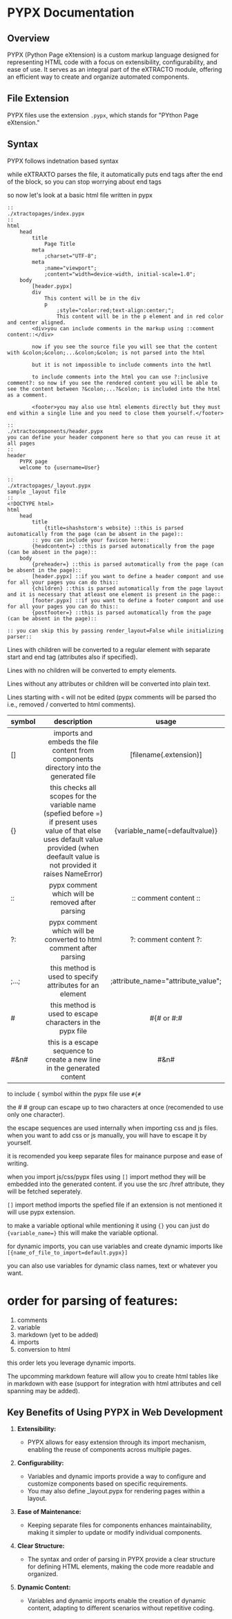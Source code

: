 # PYPX Documentation

## Overview

PYPX (Python Page eXtension) is a custom markup language designed for representing HTML code with a focus on extensibility, configurability, and ease of use. It serves as an integral part of the eXTRACTO module, offering an efficient way to create and organize automated components.

## File Extension

PYPX files use the extension `.pypx`, which stands for "PYthon Page eXtension."

## Syntax

PYPX follows indetnation based syntax

while eXTRAXTO parses the file, it automatically puts end tags after the end of the block,
so you can stop worrying about end tags

so now let's look at a basic html file written in pypx

```pypx
::
./xtractopages/index.pypx
::
html
    head
        title
            Page Title
        meta
            ;charset="UTF-8";
        meta
            ;name="viewport";
            ;content="width=device-width, initial-scale=1.0"; 
    body
        [header.pypx]
        div
            This content will be in the div
            p
                ;style="color:red;text-align:center;";
                This content will be in the p element and in red color and center aligned.
        <div>you can include comments in the markup using ::comment content::</div>
        
        now if you see the source file you will see that the content with &colon;&colon;...&colon;&colon; is not parsed into the html
        
        but it is not impossible to include comments into the hmtl
        
        to include comments into the html you can use ?:inclusive comment?: so now if you see the rendered content you will be able to see the content between ?&colon;...?&colon; is included into the html as a comment.
        
        <footer>you may also use html elements directly but they must end within a single line and you need to close them yourself.</footer>
```

```pypx
::
./xtractocomponents/header.pypx
you can define your header component here so that you can reuse it at all pages
::
header
    PYPX page
    welcome to {username=User}
```

```pypx
::
./xtractopages/_layout.pypx
sample _layout file
::
<!DOCTYPE html>
html
    head
        title
            {title=shashstorm's website} ::this is parsed automatically from the page (can be absent in the page)::
        :: you can include your favicon here::
        {headcontent=} ::this is parsed automatically from the page (can be absent in the page)::
    body
        {preheader=} ::this is parsed automatically from the page (can be absent in the page)::
        [header.pypx] ::if you want to define a header compont and use for all your pages you can do this::
        {children} ::this is parsed automatically from the page layout and it is necessary that atleast one element is present in the page::
        [footer.pypx] ::if you want to define a footer compont and use for all your pages you can do this::
        {postfooter=} ::this is parsed automatically from the page (can be absent in the page)::
        
:: you can skip this by passing render_layout=False while initializing parser::
```

Lines with children will be converted to a regular element with separate start and end tag (attributes also if specified).

Lines with no children will be converted to empty elements.

Lines without any attributes or children will be converted into plain text.

Lines starting with `<` will not be edited (pypx comments will be parsed tho i.e., removed / converted to html comments). 

| symbol |                                                                                       description                                                                                        |               usage                |
|:-------|:----------------------------------------------------------------------------------------------------------------------------------------------------------------------------------------:|:----------------------------------:|
| []     |                                                  imports and embeds the file content from components directory into the generated file                                                   |       [filename(.extension)]       |
| {}     | this checks all scopes for the variable name (spefied before =) if present uses value of that else uses default value provided (when deefault value is not provided it raises NameError) |   {variable_name(=defaultvalue)}   |
| ::     |                                                                     pypx comment which will be removed after parsing                                                                     |       :: comment content ::        |
| ?:     |                                                            pypx comment which will be converted to html comment after parsing                                                            |       ?: comment content ?:        |
| ;...;  |                                                                 this method is used to specify attributes for an element                                                                 | ;attribute_name="attribute_value"; |
| #      |                                                                this method is used to escape characters in the pypx file                                                                 |             #{# or #:#             |
| #&n#   |                                                         this is a escape sequence to create a new line in the generated content                                                          |                #&n#                |

to include `{` symbol within the pypx file use `#{#`

the # # group can escape up to two characters at once (recomended to use only one character).

the escape sequences are used internally when importing css and js files.
 when you want to add css or js manually, you will have to escape it by yourself.

it is recomended you keep separate files for mainance purpose and ease of writing.

when you import js/css/pypx files using `[]` import method they will be embedded into the generated content.
if you use the src /href attribute, they will be fetched seperately.

`[]` import method imports the spefied file
if an extension is not mentioned it will use pypx extension.

to make a variable optional while mentioning it using `{}` you can just do `{variable_name=}` this will make the variable optional.

for dynamic imports, you can use variables and create dynamic imports like `[{name_of_file_to_import=default.pypx}]`

you can also use variables for dynamic class names, text or whatever you want.

# order for parsing of features:
1. comments
2. variable
3. markdown (yet to be added)
4. imports
5. conversion to html

this order lets you leverage dynamic imports.

The upcomming markdown feature will allow you to create html tables like in markdown with ease (support for integration with html attributes and cell spanning may be added).


## Key Benefits of Using PYPX in Web Development

1. **Extensibility:**
   - PYPX allows for easy extension through its import mechanism, enabling the reuse of components across multiple pages.

2. **Configurability:**
   - Variables and dynamic imports provide a way to configure and customize components based on specific requirements.
   - You may also define _layout.pypx for rendering pages within a layout.

3. **Ease of Maintenance:**
   - Keeping separate files for components enhances maintainability, making it simpler to update or modify individual components.

4. **Clear Structure:**
   - The syntax and order of parsing in PYPX provide a clear structure for defining HTML elements, making the code more readable and organized.

5. **Dynamic Content:**
   - Variables and dynamic imports enable the creation of dynamic content, adapting to different scenarios without repetitive coding.
